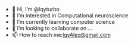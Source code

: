 - 👋 Hi, I’m @lqyturbo
- 👀 I’m interested in Computational neuroscience
- 🌱 I’m currently learning computer science
- 💞️ I’m looking to collaborate on ...
- 📫 How to reach me:lqyAlex@gmail.com

<!---
lqyturbo/lqyturbo is a ✨ special ✨ repository because its `README.md` (this file) appears on your GitHub profile.
You can click the Preview link to take a look at your changes.
--->
